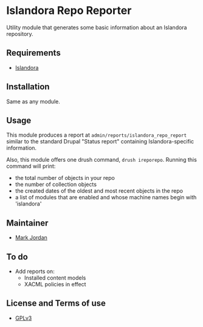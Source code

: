 # Islandora Repo Reporter

Utility module that generates some basic information about an Islandora repository.

## Requirements

* [Islandora](https://github.com/Islandora/islandora)

## Installation

Same as any module.

## Usage

This module produces a report at `admin/reports/islandora_repo_report` similar to the standard Drupal "Status report" containing Islandora-specific information.

Also, this module offers one drush command, `drush ireporepo`. Running this command will print:

* the total number of objects in your repo
* the number of collection objects
* the created dates of the oldest and most recent objects in the repo
* a list of modules that are enabled and whose machine names begin with 'islandora'

## Maintainer

* [Mark Jordan](https://github.com/mjordan)

## To do

* Add reports on:
  * Installed content models
  * XACML policies in effect

## License and Terms of use

* [GPLv3](http://www.gnu.org/licenses/gpl-3.0.txt)
